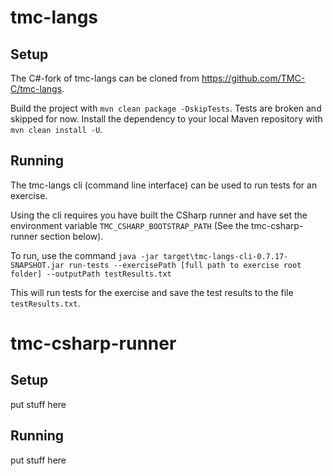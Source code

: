 # tmc-langs

## Setup

The C#-fork of tmc-langs can be cloned from https://github.com/TMC-C/tmc-langs.

Build the project with ```mvn clean package -DskipTests```. Tests are broken and skipped for now. Install the dependency to your local Maven repository with ```mvn clean install -U```.

## Running

The tmc-langs cli (command line interface) can be used to run tests for an exercise. 

Using the cli requires you have built the CSharp runner and have set the environment variable ```TMC_CSHARP_BOOTSTRAP_PATH``` (See the tmc-csharp-runner section below).

To run, use the command ```java -jar target\tmc-langs-cli-0.7.17-SNAPSHOT.jar run-tests --exercisePath [full path to exercise root folder] --outputPath testResults.txt```

This will run tests for the exercise and save the test results to the file ```testResults.txt```.

# tmc-csharp-runner 

## Setup

put stuff here

## Running

put stuff here

